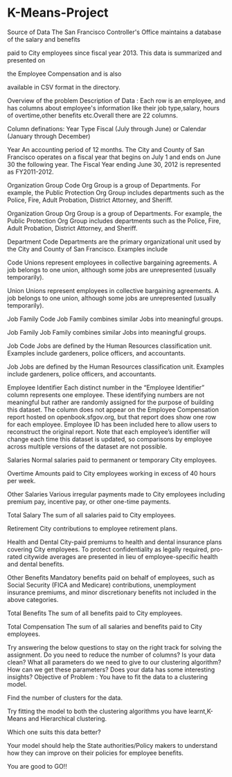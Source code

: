 # K-Means-Project
Source of Data
The San Francisco Controller's Office maintains a database of the salary and benefits

paid to City employees since fiscal year 2013. This data is summarized and presented on

the Employee Compensation and is also

available in CSV format in the directory.

Overview of the problem
Description of Data :
Each row is an employee, and has columns about employee's information like their job type,salary, hours of overtime,other benefits etc.Overall there are 22 columns.

Column definations:
Year Type Fiscal (July through June) or Calendar (January through December)

Year An accounting period of 12 months. The City and County of San Francisco operates on a fiscal year that begins on July 1 and ends on June 30 the following year. The Fiscal Year ending June 30, 2012 is represented as FY2011-2012.

Organization Group Code Org Group is a group of Departments. For example, the Public Protection Org Group includes departments such as the Police, Fire, Adult Probation, District Attorney, and Sheriff.

Organization Group Org Group is a group of Departments. For example, the Public Protection Org Group includes departments such as the Police, Fire, Adult Probation, District Attorney, and Sheriff.

Department Code Departments are the primary organizational unit used by the City and County of San Francisco. Examples include

Code Unions represent employees in collective bargaining agreements. A job belongs to one union, although some jobs are unrepresented (usually temporarily).

Union Unions represent employees in collective bargaining agreements. A job belongs to one union, although some jobs are unrepresented (usually temporarily).

Job Family Code Job Family combines similar Jobs into meaningful groups.

Job Family Job Family combines similar Jobs into meaningful groups.

Job Code Jobs are defined by the Human Resources classification unit. Examples include gardeners, police officers, and accountants.

Job Jobs are defined by the Human Resources classification unit. Examples include gardeners, police officers, and accountants.

Employee Identifier Each distinct number in the “Employee Identifier” column represents one employee. These identifying numbers are not meaningful but rather are randomly assigned for the purpose of building this dataset. The column does not appear on the Employee Compensation report hosted on openbook.sfgov.org, but that report does show one row for each employee. Employee ID has been included here to allow users to reconstruct the original report. Note that each employee’s identifier will change each time this dataset is updated, so comparisons by employee across multiple versions of the dataset are not possible.

Salaries Normal salaries paid to permanent or temporary City employees.

Overtime Amounts paid to City employees working in excess of 40 hours per week.

Other Salaries Various irregular payments made to City employees including premium pay, incentive pay, or other one-time payments.

Total Salary The sum of all salaries paid to City employees.

Retirement City contributions to employee retirement plans.

Health and Dental City-paid premiums to health and dental insurance plans covering City employees. To protect confidentiality as legally required, pro-rated citywide averages are presented in lieu of employee-specific health and dental benefits.

Other Benefits Mandatory benefits paid on behalf of employees, such as Social Security (FICA and Medicare) contributions, unemployment insurance premiums, and minor discretionary benefits not included in the above categories.

Total Benefits The sum of all benefits paid to City employees.

Total Compensation The sum of all salaries and benefits paid to City employees.

Try answering the below questions to stay on the right track for solving the assignment.
Do you need to reduce the number of columns?
Is your data clean?
What all parameters do we need to give to our clustering algorithm?
How can we get these parameters?
Does your data has some interesting insights?
Objective of Problem :
You have to fit the data to a clustering model.

Find the number of clusters for the data.

Try fitting the model to both the clustering algorithms you have learnt,K-Means and Hierarchical clustering.

Which one suits this data better?

Your model should help the State authorities/Policy makers to understand how they can improve on their policies for employee benefits.

You are good to GO!!
